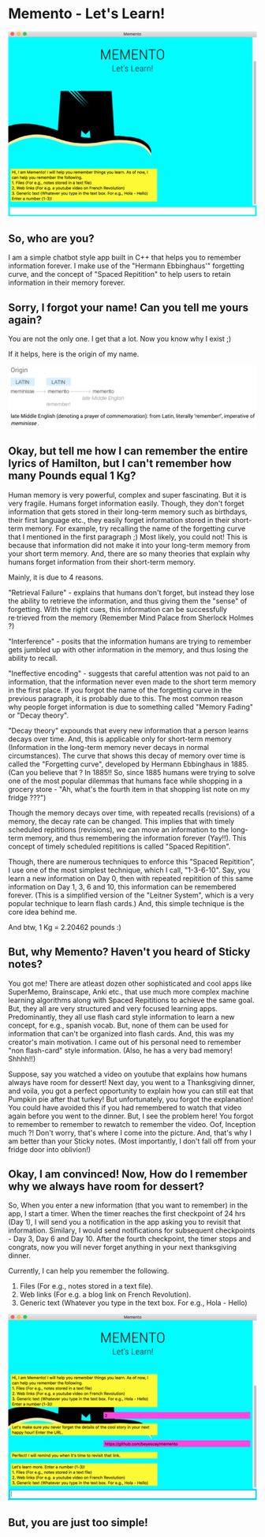 # Memento - Let's Learn!

![Hi there! I am Memento!](images/desc.png)

## So, who are you?
I am a simple chatbot style app built in C++ that helps you to remember information forever. I make use of the "Hermann Ebbinghaus'" forgetting curve, and the concept of "Spaced Repitition" to help users to retain information in their memory forever.

## Sorry, I forgot your name! Can you tell me yours again?

You are not the only one. I get that a lot. Now you know why I exist ;) 

If it helps, here is the origin of my name.

![Origin!](/images/meaning.png)

## Okay, but tell me how I can remember the entire lyrics of Hamilton, but I can't remember how many Pounds equal 1 Kg?

Human memory is very powerful, complex and super fascinating. But it is very fragile. Humans forget information easily. Though, they don't forget information that gets stored in their long-term memory such as birthdays, their first language etc., they easily forget information stored in their short-term memory. For example, try recalling the name of the forgetting curve that I mentioned in the first paragraph ;) Most likely, you could not! This is because that information did not make it into your long-term memory from your short term memory. And, there are so many theories that explain why humans forget information from their short-term memory. 

Mainly, it is due to 4 reasons. 

"Retrieval Failure" - explains that humans don't forget, but instead they lose the ability to retrieve the information, and thus giving them the "sense" of forgetting. With the right cues, this information can be successfully re·trieved from the memory (Remember Mind Palace from Sherlock Holmes ?) 

"Interference" - posits that the information humans are trying to remember gets jumbled up with other information in the memory, and thus losing the ability to recall. 

"Ineffective encoding" - suggests that careful attention was not paid to an information, that the information never even made to the short term memory in the first place. If you forgot the name of the forgetting curve in the previous paragraph, it is probably due to this. The most common reason why people forget information is due to something called "Memory Fading" or "Decay theory".

"Decay theory" expounds that every new information that a person learns decays over time. And, this is applicable only for short-term memory (Information in the long-term memory never decays in normal circumstances). The curve that shows this decay of memory over time is called the "Forgetting curve", developed by Hermann Ebbinghaus in 1885. (Can you believe that ? In 1885!! So, since 1885 humans were trying to solve one of the most popular dilemmas that humans face while shopping in a grocery store - "Ah, what's the fourth item in that shopping list note on my fridge ???")

Though the memory decays over time, with repeated recalls (revisions) of a memory, the decay rate can be changed. This implies that with timely scheduled repititions (revisions), we can move an information to the long-term memory, and thus remembering the information forever (Yay!!). This concept of timely scheduled repititions is called "Spaced Repitition". 

Though, there are numerous techniques to enforce this "Spaced Repitition", I use one of the most simplest technique, which I call, "1-3-6-10". Say, you learn a new information on Day 0, then with repeated repitition of this same information on Day 1, 3, 6 and 10, this information can be remembered forever. (This is a simplified version of the "Leitner System", which is a very popular technique to learn flash cards.) And, this simple technique is the core idea behind me. 

And btw, 1 Kg = 2.20462 pounds :)

## But, why Memento? Haven't you heard of Sticky notes?

You got me! There are atleast dozen other sophisticated and cool apps like SuperMemo, Brainscape, Anki etc., that use much more complex machine learning algorithms along with Spaced Repititions to achieve the same goal. But, they all are very structured and very focused learning apps. Predominantly, they all use flash card style information to learn a new concept, for e.g., spanish vocab. But, none of them can be used for information that can't be organized into flash cards. And, this was my creator's main motivation. I came out of his personal need to remember "non flash-card" style information. (Also, he has a very bad memory! Shhhh!!)

Suppose, say you watched a video on youtube that explains how humans always have room for dessert! Next day, you went to a Thanksgiving dinner, and voila, you got a perfect opportunity to explain how you can still eat that Pumpkin pie after that turkey! But unfortunately, you forgot the explanation! You could have avoided this if you had remembered to watch that video again before you went to the dinner. But, I see the problem here! You forgot to remember to remember to rewatch to remember the video. Oof, Inception much ?! Don't worry, that's where I come into the picture. And, that's why I am better than your Sticky notes. (Most importantly, I don't fall off from your fridge door into oblivion!)

## Okay, I am convinced! Now, How do I remember why we always have room for dessert?

So, When you enter a new information (that you want to remember) in the app, I start a timer. When the timer reaches the first checkpoint of 24 hrs (Day 1), I will send you a notification in the app asking you to revisit that information. Similary, I would send notifications for subsequent checkpoints - Day 3, Day 6 and Day 10. After the fourth checkpoint, the timer stops and congrats, now you will never forget anything in your next thanksgiving dinner. 

Currently, I can help you remember the following.
1. Files (For e.g., notes stored in a text file).
2. Web links (For e.g. a blog link on French Revolution).
3. Generic text (Whatever you type in the text box. For e.g., Hola - Hello)

![How I work!](images/desc2.png)

## But, you are just too simple!

